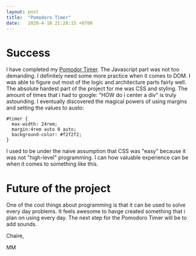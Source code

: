 ```yaml
---
layout: post
title:  "Pomodoro Timer"
date:   2020-4-10 21:28:15 +0700
---
```


# Success

I have completed my [Pomodor Timer](https://mattmiller1989.github.io/Pomodoro-Timer/). The Javascript part was not too demanding. I definitely need some more practice when it comes to DOM. I was able to figure out most of the logic and architecture parts fairly well. The absolute hardest part of the project for me was CSS and styling. The amount of times that i had to google: "HOW do i center a div" is truly astounding. I eventually discovered the magical powers of using margins and setting the values to austo:

```
#timer {
  max-width: 24rem;
  margin:4rem auto 0 auto;
  background-color:	#f2f2f2;
}

```

I used to be under the naive assumption that CSS was "easy" because it was not "high-level" programming. I can how valuable experience can be when it comes to something like this. 

# Future of the project

One of the cool things about programming is that it can be used to solve every day problems. It feels awesome to havge created something that i plan on using every day. The next step for the Pomodoro Timer will be to add sounds.

Chaire,

MM
